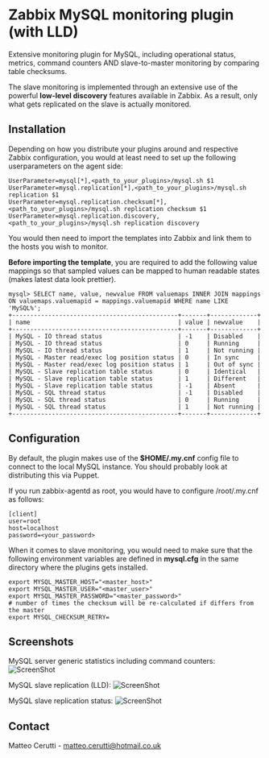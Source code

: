 # Zabbix MySQL monitoring plugin (with LLD)

Extensive monitoring plugin for MySQL, including operational status, metrics, command counters AND slave-to-master monitoring by comparing table checksums.

The slave monitoring is implemented through an extensive use of the powerful **low-level discovery** features available in Zabbix. As a result, only what gets replicated on the slave is actually monitored.

## Installation
Depending on how you distribute your plugins around and respective Zabbix configuration, you would at least need to set up the following userparameters on the agent side:

```
UserParameter=mysql[*],<path_to_your_plugins>/mysql.sh $1
UserParameter=mysql.replication[*],<path_to_your_plugins>/mysql.sh replication $1
UserParameter=mysql.replication.checksum[*],<path_to_your_plugins>/mysql.sh replication checksum $1
UserParameter=mysql.replication.discovery,<path_to_your_plugins>/mysql.sh replication discovery
```

You would then need to import the templates into Zabbix and link them to the hosts you wish to monitor.

**Before importing the template**, you are required to add the following value mappings so that sampled values can be mapped to human readable states (makes latest data look prettier).

```
mysql> SELECT name, value, newvalue FROM valuemaps INNER JOIN mappings ON valuemaps.valuemapid = mappings.valuemapid WHERE name LIKE 'MySQL%';
+----------------------------------------------+-------+-------------+
| name                                         | value | newvalue    |
+----------------------------------------------+-------+-------------+
| MySQL - IO thread status                     | -1    | Disabled    |
| MySQL - IO thread status                     | 0     | Running     |
| MySQL - IO thread status                     | 1     | Not running |
| MySQL - Master read/exec log position status | 0     | In sync     |
| MySQL - Master read/exec log position status | 1     | Out of sync |
| MySQL - Slave replication table status       | 0     | Identical   |
| MySQL - Slave replication table status       | 1     | Different   |
| MySQL - Slave replication table status       | -1    | Absent      |
| MySQL - SQL thread status                    | -1    | Disabled    |
| MySQL - SQL thread status                    | 0     | Running     |
| MySQL - SQL thread status                    | 1     | Not running |
+----------------------------------------------+-------+-------------+
```

## Configuration
By default, the plugin makes use of the **$HOME/.my.cnf** config file to connect to the local MySQL instance. You should probably look at distributing this via Puppet.

If you run zabbix-agentd as root, you would have to configure /root/.my.cnf as follows:

```
[client]
user=root
host=localhost
password=<your_password>
```

When it comes to slave monitoring, you would need to make sure that the following environment variables are defined in **mysql.cfg** in the same directory where the plugins gets installed.

```
export MYSQL_MASTER_HOST="<master_host>"
export MYSQL_MASTER_USER="<master_user>"
export MYSQL_MASTER_PASSWORD="<master_password>"
# number of times the checksum will be re-calculated if differs from the master
export MYSQL_CHECKSUM_RETRY=
```

## Screenshots
MySQL server generic statistics including command counters:
![ScreenShot](https://raw.github.com/m4ce/zabbix-mysql/master/screenshots/zabbix-mysql-latest_data1.png)

MySQL slave replication (LLD):
![ScreenShot](https://raw.github.com/m4ce/zabbix-mysql/master/screenshots/zabbix-mysql-latest_data2.png)

MySQL slave replication status:
![ScreenShot](https://raw.github.com/m4ce/zabbix-mysql/master/screenshots/zabbix-mysql-latest_data3.png)

## Contact
Matteo Cerutti - matteo.cerutti@hotmail.co.uk
